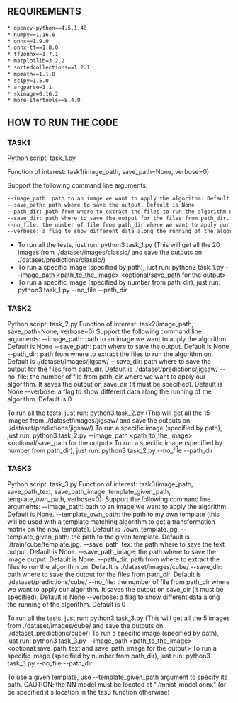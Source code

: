 ## REQUIREMENTS
```bash
* opencv-python==4.5.1.48
* numpy==1.16.6
* onnx==1.9.0
* onnx-tf==1.8.0
* tf2onnx==1.7.1
* matplotlib=3.2.2
* sortedcollections==1.2.1
* mpmath==1.1.0
* scipy=1.5.0
* argparse=1.1
* skimage=0.16.2
* more-itertools==8.4.0
```

## HOW TO RUN THE CODE

### TASK1

Python script: task_1.py

Function of interest: task1(image_path, save_path=None, verbose=0)

Support the following command line arguments:
```bash
--image_path: path to an image we want to apply the algorithm. Default is None
--save_path: path where to save the output. Default is None
--path_dir: path from where to extract the files to run the algorithm on. Default is ./dataset/images/classic/
--save_dir: path where to save the output for the files from path_dir. Default is ./dataset/predictions/classic/
--no_file: the number of file from path_dir where we want to apply our algorithm. It saves the output on save_dir (it must be specified). Default is None
--verbose: a flag to show different data along the running of the algorithm. Default is 0
```

* To run all the tests, just run: python3 task_1.py (This will get all the 20 images from ./dataset/images/classic/ and save the outputs on ./dataset/predictions/classic/)
* To run a specific image (specified by path), just run: python3 task_1.py --image_path <path_to_the_image> <optional/save_path for the output>
* To run a specific image (specified by number from path_dir), just run: python3 task_1.py --no_file <the number of file> --path_dir <path to the directory where to find the file>

### TASK2
Python script: task_2.py
Function of interest: task2(image_path, save_path=None, verbose=0)
Support the following command line arguments:
--image_path: path to an image we want to apply the algorithm. Default is None
--save_path: path where to save the output. Default is None
--path_dir: path from where to extract the files to run the algorithm on. Default is ./dataset/images/jigsaw/
--save_dir: path where to save the output for the files from path_dir. Default is ./dataset/predictions/jigsaw/
--no_file: the number of file from path_dir where we want to apply our algorithm. It saves the output on save_dir (it must be specified). Default is None
--verbose: a flag to show different data along the running of the algorithm. Default is 0

To run all the tests, just run: python3 task_2.py (This will get all the 15 images from ./dataset/images/jigsaw/ and save the outputs on ./dataset/predictions/jigsaw/)
To run a specific image (specified by path), just run: python3 task_2.py --image_path <path_to_the_image> <optional/save_path for the output>
To run a specific image (specified by number from path_dir), just run: python3 task_2.py --no_file <the number of file> --path_dir <path to the directory where to find the file>

### TASK3
Python script: task_3.py
Function of interest: task3(image_path, save_path_text, save_path_image, template_given_path, template_own_path, verbose=0):
Support the following command line arguments:
--image_path: path to an image we want to apply the algorithm. Default is None.
--template_own_path: the path to my own template (this will be used with a template matching algorithm to get a transformation matrix on the new template). Default is ./own_template.jpg.
--template_given_path: the path to the given template. Default is ./train/cube/template.jpg.
--save_path_tex: the path where to save the text output. Default is None.
--save_path_image: the path where to save the image output. Default is None.
--path_dir: path from where to extract the files to run the algorithm on. Default is ./dataset/images/cube/
--save_dir: path where to save the output for the files from path_dir. Default is ./dataset/predictions/cube/
--no_file: the number of file from path_dir where we want to apply our algorithm. It saves the output on save_dir (it must be specified). Default is None
--verbose: a flag to show different data along the running of the algorithm. Default is 0

To run all the tests, just run: python3 task_3.py (This will get all the 5 images from ./dataset/images/cube/ and save the outputs on ./dataset_predictions/cube/)
To run a specific image (specified by path), just run: python3 task_3.py --image_path <path_to_the_image> <optional:save_path_text and save_path_image for the output>
To run a specific image (specified by number from path_dir), just run: python3 task_3.py --no_file <the number of file> --path_dir <path to the directory where to find the file>

To use a given template, use --template_given_path argument to specify its path.
CAUTION: the NN model must be located at "./mnist_model.onnx" (or be specified it s location in the tas3 function otherwise)